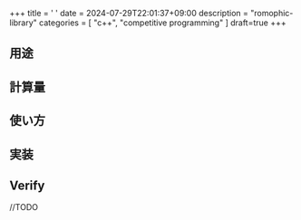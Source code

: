 +++
title = '    '
date = 2024-07-29T22:01:37+09:00
description = "romophic-library"
categories = [
  "c++",
  "competitive programming"
]
draft=true
+++

## 用途

## 計算量

## 使い方

## 実装

## Verify
//TODO